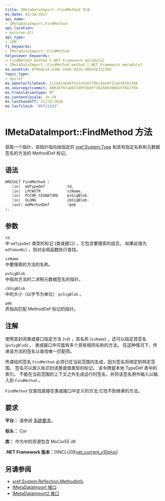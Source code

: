 ```yaml
---
title: IMetaDataImport::FindMethod 方法
ms.date: 03/30/2017
api_name:
- IMetaDataImport.FindMethod
api_location:
- mscoree.dll
api_type:
- COM
f1_keywords:
- IMetaDataImport::FindMethod
helpviewer_keywords:
- FindMethod method [.NET Framework metadata]
- IMetaDataImport::FindMethod method [.NET Framework metadata]
ms.assetid: 0f9bde1d-e306-438d-941b-d0925b322304
topic_type:
- apiref
ms.openlocfilehash: 111e42a6d8f413c616779bc44e0722ab38781588
ms.sourcegitcommit: d8020797a6657d0fbbdff362b80300815f682f94
ms.translationtype: MT
ms.contentlocale: zh-CN
ms.lasthandoff: 11/24/2020
ms.locfileid: "95711333"
---
```

# <a name="imetadataimportfindmethod-method"></a>IMetaDataImport::FindMethod 方法

获取一个指针，该指针指向由指定的 <xref:System.Type> 和具有指定名称和元数据签名的方法的 MethodDef 标记。  
  
## <a name="syntax"></a>语法  
  
```cpp  
HRESULT FindMethod (  
   [in]  mdTypeDef          td,  
   [in]  LPCWSTR            szName,
   [in]  PCCOR_SIGNATURE    pvSigBlob,
   [in]  ULONG              cbSigBlob,
   [out] mdMethodDef        *pmb  
);  
```  
  
## <a name="parameters"></a>参数  

 `td`  
 中 `mdTypeDef` 类型的标记 (类或接口) ，它包含要搜索的成员。 如果此值为 `mdTokenNil` ，则对全局函数执行查找。  
  
 `szName`  
 中要搜索的方法的名称。  
  
 `pvSigBlob`  
 中指向方法的二进制元数据签名的指针。  
  
 `cbSigBlob`  
 中的大小（以字节为单位） `pvSigBlob` 。  
  
 `pmb`  
 弄指向匹配 MethodDef 标记的指针。  
  
## <a name="remarks"></a>注解  

 使用其封闭类或接口指定方法 (`td`) ，其名称 (`szName`) ，还可以指定其签名 (`pvSigBlob`) 。 类或接口中可能有多个具有相同名称的方法。 在这种情况下，传递该方法的签名以查找唯一匹配项。  
  
 传递给的签名 `FindMethod` 必须已在当前范围内生成，因为签名将绑定到特定范围。 签名可以嵌入标识封闭类或值类型的标记。 该令牌是本地 TypeDef 表中的索引。 不能在当前范围的上下文之外生成运行时签名，并将该签名用作输入以输入到 `FindMethod` 。  
  
 `FindMethod` 仅查找直接在类或接口中定义的方法;它找不到继承的方法。  
  
## <a name="requirements"></a>要求  

 **平台：** 请参阅 [系统要求](../../get-started/system-requirements.md)。  
  
 **标头：** Cor  
  
 **库：** 作为中的资源包含 MsCorEE.dll  
  
 **.NET Framework 版本：**[!INCLUDE[net_current_v10plus](../../../../includes/net-current-v10plus-md.md)]  
  
## <a name="see-also"></a>另请参阅

- <xref:System.Reflection.MethodInfo>
- [IMetaDataImport 接口](imetadataimport-interface.md)
- [IMetaDataImport2 接口](imetadataimport2-interface.md)
